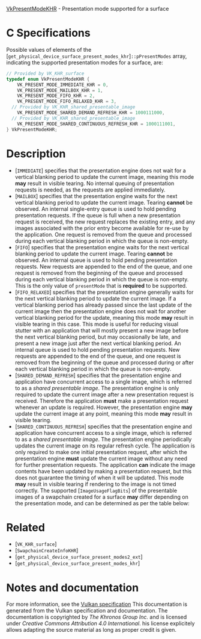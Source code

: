 [VkPresentModeKHR](https://www.khronos.org/registry/vulkan/specs/1.3-extensions/man/html/VkPresentModeKHR.html) - Presentation mode supported for a surface

# C Specifications
Possible values of elements of the
[`get_physical_device_surface_present_modes_khr`]`::pPresentModes` array,
indicating the supported presentation modes for a surface, are:
```c
// Provided by VK_KHR_surface
typedef enum VkPresentModeKHR {
    VK_PRESENT_MODE_IMMEDIATE_KHR = 0,
    VK_PRESENT_MODE_MAILBOX_KHR = 1,
    VK_PRESENT_MODE_FIFO_KHR = 2,
    VK_PRESENT_MODE_FIFO_RELAXED_KHR = 3,
  // Provided by VK_KHR_shared_presentable_image
    VK_PRESENT_MODE_SHARED_DEMAND_REFRESH_KHR = 1000111000,
  // Provided by VK_KHR_shared_presentable_image
    VK_PRESENT_MODE_SHARED_CONTINUOUS_REFRESH_KHR = 1000111001,
} VkPresentModeKHR;
```

# Description
- [`IMMEDIATE`] specifies that the presentation engine does not wait for a vertical blanking period to update the current image, meaning this mode  **may**  result in visible tearing. No internal queuing of presentation requests is needed, as the requests are applied immediately.
- [`MAILBOX`] specifies that the presentation engine waits for the next vertical blanking period to update the current image. Tearing  **cannot**  be observed. An internal single-entry queue is used to hold pending presentation requests. If the queue is full when a new presentation request is received, the new request replaces the existing entry, and any images associated with the prior entry become available for re-use by the application. One request is removed from the queue and processed during each vertical blanking period in which the queue is non-empty.
- [`FIFO`] specifies that the presentation engine waits for the next vertical blanking period to update the current image. Tearing  **cannot**  be observed. An internal queue is used to hold pending presentation requests. New requests are appended to the end of the queue, and one request is removed from the beginning of the queue and processed during each vertical blanking period in which the queue is non-empty. This is the only value of `presentMode` that is  **required**  to be supported.
- [`FIFO_RELAXED`] specifies that the presentation engine generally waits for the next vertical blanking period to update the current image. If a vertical blanking period has already passed since the last update of the current image then the presentation engine does not wait for another vertical blanking period for the update, meaning this mode  **may**  result in visible tearing in this case. This mode is useful for reducing visual stutter with an application that will mostly present a new image before the next vertical blanking period, but may occasionally be late, and present a new image just after the next vertical blanking period. An internal queue is used to hold pending presentation requests. New requests are appended to the end of the queue, and one request is removed from the beginning of the queue and processed during or after each vertical blanking period in which the queue is non-empty.
- [`SHARED_DEMAND_REFRESH`] specifies that the presentation engine and application have concurrent access to a single image, which is referred to as a *shared presentable image*. The presentation engine is only required to update the current image after a new presentation request is received. Therefore the application  **must**  make a presentation request whenever an update is required. However, the presentation engine  **may**  update the current image at any point, meaning this mode  **may**  result in visible tearing.
- [`SHARED_CONTINUOUS_REFRESH`] specifies that the presentation engine and application have concurrent access to a single image, which is referred to as a *shared presentable image*. The presentation engine periodically updates the current image on its regular refresh cycle. The application is only required to make one initial presentation request, after which the presentation engine  **must**  update the current image without any need for further presentation requests. The application  **can**  indicate the image contents have been updated by making a presentation request, but this does not guarantee the timing of when it will be updated. This mode  **may**  result in visible tearing if rendering to the image is not timed correctly.
The supported [`ImageUsageFlagBits`] of the presentable images of a
swapchain created for a surface  **may**  differ depending on the presentation
mode, and can be determined as per the table below:

# Related
- [`VK_KHR_surface`]
- [`SwapchainCreateInfoKHR`]
- [`get_physical_device_surface_present_modes2_ext`]
- [`get_physical_device_surface_present_modes_khr`]

# Notes and documentation
For more information, see the [Vulkan specification](https://www.khronos.org/registry/vulkan/specs/1.3-extensions/html/vkspec.html)
This documentation is generated from the Vulkan specification and documentation.
The documentation is copyrighted by *The Khronos Group Inc.* and is licensed under *Creative Commons Attribution 4.0 International*.
his license explicitely allows adapting the source material as long as proper credit is given.
        
